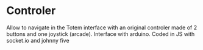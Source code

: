 # Controler

Allow to navigate in the Totem interface with an original controler made of 2 buttons and one joystick (arcade).
Interface with arduino.
Coded in JS with socket.io and johnny five
